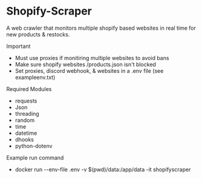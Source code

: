 # Shopify-Scraper
A web crawler that monitors multiple shopify based websites in real time for new products &amp; restocks. 

Important
- Must use proxies if monitiring multiple websites to avoid bans
- Make sure shopify websites /products.json isn't blocked
- Set proxies, discord webhook, & websites in a .env file (see exampleenv.txt)

Required Modules
- requests
- Json
- threading
- random
- time
- datetime
- dhooks
- python-dotenv

Example run command
- docker run --env-file .env -v $(pwd)/data:/app/data -it shopifyscraper

